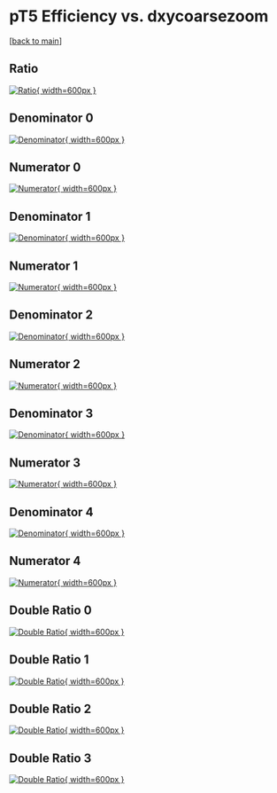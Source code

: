 # pT5 Efficiency vs. dxycoarsezoom

[[back to main](./)]



## Ratio

[![Ratio](../mtv/var/pT5_xtr_13_1_eff_dxycoarsezoom.png){ width=600px }](../mtv/var/pT5_xtr_13_1_eff_dxycoarsezoom.pdf)

## Denominator 0

[![Denominator](../mtv/den/pT5_xtr_13_1_eff_dxycoarsezoom_den0.png){ width=600px }](../mtv/den/pT5_xtr_13_1_eff_dxycoarsezoom_den0.pdf)

## Numerator 0

[![Numerator](../mtv/num/pT5_xtr_13_1_eff_dxycoarsezoom_num0.png){ width=600px }](../mtv/num/pT5_xtr_13_1_eff_dxycoarsezoom_num0.pdf)

## Denominator 1

[![Denominator](../mtv/den/pT5_xtr_13_1_eff_dxycoarsezoom_den1.png){ width=600px }](../mtv/den/pT5_xtr_13_1_eff_dxycoarsezoom_den1.pdf)

## Numerator 1

[![Numerator](../mtv/num/pT5_xtr_13_1_eff_dxycoarsezoom_num1.png){ width=600px }](../mtv/num/pT5_xtr_13_1_eff_dxycoarsezoom_num1.pdf)

## Denominator 2

[![Denominator](../mtv/den/pT5_xtr_13_1_eff_dxycoarsezoom_den2.png){ width=600px }](../mtv/den/pT5_xtr_13_1_eff_dxycoarsezoom_den2.pdf)

## Numerator 2

[![Numerator](../mtv/num/pT5_xtr_13_1_eff_dxycoarsezoom_num2.png){ width=600px }](../mtv/num/pT5_xtr_13_1_eff_dxycoarsezoom_num2.pdf)

## Denominator 3

[![Denominator](../mtv/den/pT5_xtr_13_1_eff_dxycoarsezoom_den3.png){ width=600px }](../mtv/den/pT5_xtr_13_1_eff_dxycoarsezoom_den3.pdf)

## Numerator 3

[![Numerator](../mtv/num/pT5_xtr_13_1_eff_dxycoarsezoom_num3.png){ width=600px }](../mtv/num/pT5_xtr_13_1_eff_dxycoarsezoom_num3.pdf)

## Denominator 4

[![Denominator](../mtv/den/pT5_xtr_13_1_eff_dxycoarsezoom_den4.png){ width=600px }](../mtv/den/pT5_xtr_13_1_eff_dxycoarsezoom_den4.pdf)

## Numerator 4

[![Numerator](../mtv/num/pT5_xtr_13_1_eff_dxycoarsezoom_num4.png){ width=600px }](../mtv/num/pT5_xtr_13_1_eff_dxycoarsezoom_num4.pdf)

## Double Ratio 0

[![Double Ratio](../mtv/ratio/pT5_xtr_13_1_eff_dxycoarsezoom_ratio0.png){ width=600px }](../mtv/ratio/pT5_xtr_13_1_eff_dxycoarsezoom_ratio0.pdf)

## Double Ratio 1

[![Double Ratio](../mtv/ratio/pT5_xtr_13_1_eff_dxycoarsezoom_ratio1.png){ width=600px }](../mtv/ratio/pT5_xtr_13_1_eff_dxycoarsezoom_ratio1.pdf)

## Double Ratio 2

[![Double Ratio](../mtv/ratio/pT5_xtr_13_1_eff_dxycoarsezoom_ratio2.png){ width=600px }](../mtv/ratio/pT5_xtr_13_1_eff_dxycoarsezoom_ratio2.pdf)

## Double Ratio 3

[![Double Ratio](../mtv/ratio/pT5_xtr_13_1_eff_dxycoarsezoom_ratio3.png){ width=600px }](../mtv/ratio/pT5_xtr_13_1_eff_dxycoarsezoom_ratio3.pdf)

